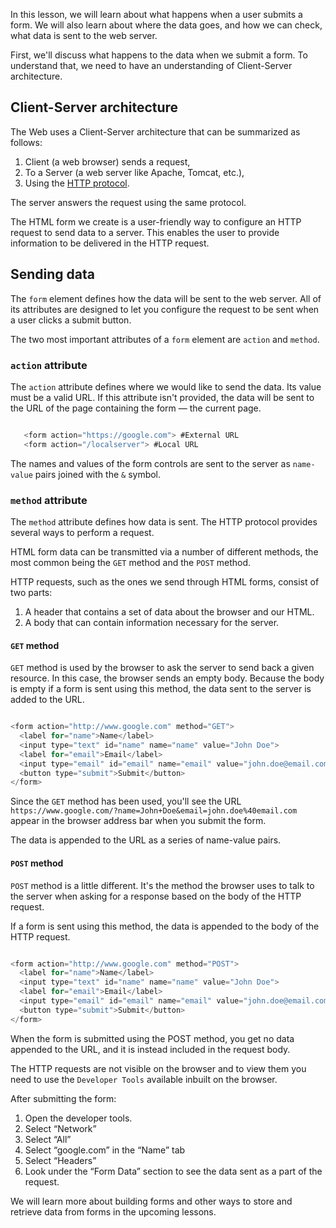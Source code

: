 In this lesson, we will learn about what happens when a user submits a form. We will also learn about where the data goes, and how we can check, what data is sent to the web server.

First, we'll discuss what happens to the data when we submit a form. To understand that, we need to have an understanding of Client-Server architecture.

## Client-Server architecture

The Web uses a Client-Server architecture that can be summarized as follows:

1. Client (a web browser) sends a request,
2. To a Server (a web server like Apache, Tomcat, etc.),
3. Using the [HTTP protocol](https://developer.mozilla.org/en-US/docs/Web/HTTP).

The server answers the request using the same protocol.

The HTML form we create is a user-friendly way to configure an HTTP request to send data to a server. This enables the user to provide information to be delivered in the HTTP request.

## Sending data

The `form` element defines how the data will be sent to the web server. All of its attributes are designed to let you configure the request to be sent when a user clicks a submit button.

The two most important attributes of a `form` element are `action` and `method`.

### `action` attribute

The `action` attribute defines where we would like to send the data. Its value must be a valid URL. If this attribute isn't provided, the data will be sent to the URL of the page containing the form — the current page.

```js

   <form action="https://google.com"> #External URL
   <form action="/localserver"> #Local URL

```

The names and values of the form controls are sent to the server as `name-value` pairs joined with the `&` symbol.

### `method` attribute

The `method` attribute defines how data is sent. The HTTP protocol provides several ways to perform a request.

HTML form data can be transmitted via a number of different methods, the most common being the `GET` method and the `POST` method.

HTTP requests, such as the ones we send through HTML forms, consist of two parts:

1. A header that contains a set of data about the browser and our HTML.
2. A body that can contain information necessary for the server.

#### `GET` method

`GET` method is used by the browser to ask the server to send back a given resource. In this case, the browser sends an empty body. Because the body is empty if a form is sent using this method, the data sent to the server is added to the URL.

```js

<form action="http://www.google.com" method="GET">
  <label for="name">Name</label>
  <input type="text" id="name" name="name" value="John Doe">
  <label for="email">Email</label>
  <input type="email" id="email" name="email" value="john.doe@email.com">
  <button type="submit">Submit</button>
</form>

```

Since the `GET` method has been used, you'll see the URL `https://www.google.com/?name=John+Doe&email=john.doe%40email.com` appear in the browser address bar when you submit the form.

The data is appended to the URL as a series of name-value pairs.

#### `POST` method

`POST` method is a little different. It's the method the browser uses to talk to the server when asking for a response based on the body of the HTTP request.

If a form is sent using this method, the data is appended to the body of the HTTP request.

```js

<form action="http://www.google.com" method="POST">
  <label for="name">Name</label>
  <input type="text" id="name" name="name" value="John Doe">
  <label for="email">Email</label>
  <input type="email" id="email" name="email" value="john.doe@email.com">
  <button type="submit">Submit</button>
</form>

```

When the form is submitted using the POST method, you get no data appended to the URL, and it is instead included in the request body.

The HTTP requests are not visible on the browser and to view them you need to use the `Developer Tools` available inbuilt on the browser.

After submitting the form:

1. Open the developer tools.
2. Select “Network”
3. Select “All”
4. Select “google.com” in the “Name” tab
5. Select “Headers”
6. Look under the “Form Data” section to see the data sent as a part of the request.

We will learn more about building forms and other ways to store and retrieve data from forms in the upcoming lessons.
